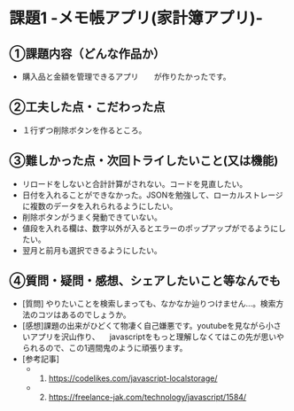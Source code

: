 # 課題1 -メモ帳アプリ(家計簿アプリ)-

## ①課題内容（どんな作品か）
- 購入品と金額を管理できるアプリ　　が作りたかったです。

## ②工夫した点・こだわった点
- １行ずつ削除ボタンを作るところ。

## ③難しかった点・次回トライしたいこと(又は機能)
- リロードをしないと合計計算がされない。コードを見直したい。
- 日付を入れることができなかった。JSONを勉強して、ローカルストレージに複数のデータを入れられるようにしたい。
- 削除ボタンがうまく発動できていない。
- 値段を入れる欄は、数字以外が入るとエラーのポップアップがでるようにしたい。
- 翌月と前月も選択できるようにしたい。


## ④質問・疑問・感想、シェアしたいこと等なんでも
- [質問] やりたいことを検索しまっても、なかなか辿りつけません...。検索方法のコツはあるのでしょうか。
- [感想]課題の出来がひどくて物凄く自己嫌悪です。youtubeを見ながら小さいアプリを沢山作り、
　javascriptをもっと理解しなくてはこの先が思いやられるので、この1週間鬼のように頑張ります。
- [参考記事] 
	- 1. https://codelikes.com/javascript-localstorage/
	- 2. https://freelance-jak.com/technology/javascript/1584/
